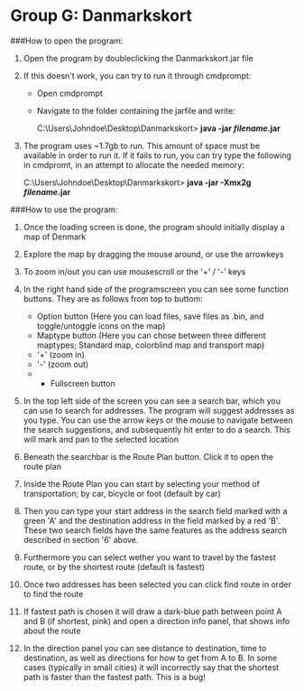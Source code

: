 Group G: Danmarkskort
============
###How to open the program:
1. Open the program by doubleclicking the Danmarkskort.jar file
2. If this doesn't work, you can try to run it through cmdprompt:
   - Open cmdprompt
   - Navigate to the folder containing the jarfile and write:
   
      C:\Users\Johndoe\Desktop\Danmarkskort> **java -jar *filename*.jar**

3. The program uses ~1.7gb to run. This amount of space must be available in order to run it. If it fails to run, you can try type the following in cmdpromt, in an attempt to allocate the needed memory:

    C:\Users\Johndoe\Desktop\Danmarkskort> **java -jar -Xmx2g *filename*.jar**


###How to use the program:
1. Once the loading screen is done, the program should initially display a map of Denmark

2. Explore the map by dragging the mouse around, or use the arrowkeys

3. To zoom in/out you can use mousescroll or the '+' / '-' keys

4. In the right hand side of the programscreen you can see some function buttons. They are as follows from top to buttom:
   - Option button (Here you can load files, save files as .bin, and toggle/untoggle icons on the map)
   - Maptype button (Here you can chose between three different maptypes; Standard map, colorblind map and transport map)
   - '+' (zoom in)
   - '-' (zoom out)
   - - Fullscreen button 

5. In the top left side of the screen you can see a search bar, which you can use to search for addresses. The program will suggest addresses as you type. You can use the arrow keys or the mouse to navigate between the search suggestions, and subsequently hit enter to do a search. This will mark and pan to the selected location

6. Beneath the searchbar is the Route Plan button. Click it to open the route plan

7. Inside the Route Plan you can start by selecting your method of transportation; by car, bicycle or foot (default by car)

8. Then you can type your start address in the search field marked with a green 'A' and the destination address in the field marked by a red 'B'. These two search fields have the same features as the address search described in section '6' above.

9. Furthermore you can select wether you want to travel by the fastest route, or by the shortest route (default is fastest)

10. Once two addresses has been selected you can click find route in order to find the route

11. If fastest path is chosen it will draw a dark-blue path between point A and B (if shortest, pink)  and open a direction info panel, that shows info about the route

12. In the direction panel you can see distance to destination, time to destination, as well as directions for how to get from A to B. In some cases (typically in small cities) it will incorrectly say that the shortest path is faster than the fastest path. This is a bug!
